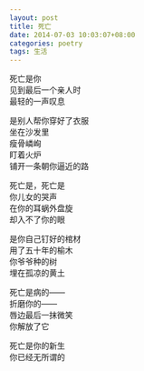 ```yaml
---
layout: post
title: 死亡
date: 2014-07-03 10:03:07+08:00
categories: poetry
tags: 生活
---
```


死亡是你  
见到最后一个亲人时  
最轻的一声叹息  

是别人帮你穿好了衣服  
坐在沙发里  
瘦骨嶙峋  
盯着火炉  
铺开一条朝你逼近的路  

死亡是，死亡是  
你儿女的哭声  
在你的耳蜗外盘旋  
却入不了你的眼  

是你自己钉好的棺材  
用了五十年的榆木  
你爷爷种的树  
埋在孤凉的黄土  

死亡是病的——  
折磨你的——  
唇边最后一抹微笑  
你解放了它  

死亡是你的新生  
你已经无所谓的  
